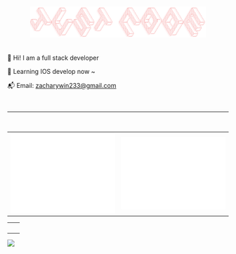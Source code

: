 <div align="center"><img alt="" width="400" src="./banner.png" alt=""></img></div>
<br>
<br>
🫰 Hi! I am a full stack developer

🎯 Learning IOS develop now ~

📬 Email: zacharywin233@gmail.com


<!--START_SECTION:activity-->

<br/>
<hr />
<br/>

<table>
<tbody>
<tr>
<td align="center">
<img alt="" src="./github-metrics.svg" >
</td>
<td align="center"><img alt="" src="./isocalendar.fullyear.svg"></td>
</tr>
</tbody>
</table>

<table>
<tbody>
<tr>
<td align="center">
<img alt="" src="https://raw.githubusercontent.com/ZacharyWin/ZacharyWin/main/profile-summary-card-output/default/2-most-commit-language.svg" >
</td>
<td align="center"><img alt="" src="https://raw.githubusercontent.com/ZacharyWin/ZacharyWin/main/profile-summary-card-output/default/4-productive-time.svg"></td>
</tr>
</tbody>
</table>

[![](https://raw.githubusercontent.com/ZacharyWin/ZacharyWin/main/profile-summary-card-output/default/0-profile-details.svg)](https://github.com/vn7n24fzkq/github-profile-summary-cards)

